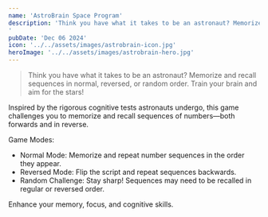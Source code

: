 ```yaml
---
name: 'AstroBrain Space Program'
description: 'Think you have what it takes to be an astronaut? Memorize and recall sequences in normal, reversed, or random order. Train your brain and aim for the stars!
'
pubDate: 'Dec 06 2024'
icon: '../../assets/images/astrobrain-icon.jpg'
heroImage: '../../assets/images/astrobrain-hero.jpg'
---
```


> Think you have what it takes to be an astronaut? Memorize and recall sequences in normal, reversed, or random order. Train your brain and aim for the stars!

Inspired by the rigorous cognitive tests astronauts undergo, this game challenges you to memorize and recall sequences of numbers—both forwards and in reverse.

Game Modes:

- Normal Mode: Memorize and repeat number sequences in the order they appear.
- Reversed Mode: Flip the script and repeat sequences backwards.
- Random Challenge: Stay sharp! Sequences may need to be recalled in regular or reversed order.

Enhance your memory, focus, and cognitive skills.
